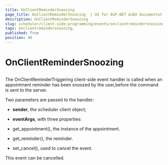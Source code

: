 ```yaml
---
title: OnClientReminderSnoozing 
page_title: OnClientReminderSnoozing  | UI for ASP.NET AJAX Documentation
description: OnClientReminderSnoozing 
slug: scheduler/client-side-programming/events/onclientremindersnoozing-
tags: onclientremindersnoozing,
published: True
position: 40
---
```


# OnClientReminderSnoozing 



## 

The OnClientReminderTriggering client-side event handler is called when an appointment reminder has been snoozed by the user,before the command is sent to the server.

Two parameters are passed to the handler:

* __sender__, the scheduler client object;

* __eventArgs__, with three properties:

* get_appointment(), the instance of the appointment.

* get_reminder(), the reminder.

* set_cancel(), used to cancel the event.

This event can be cancelled.
